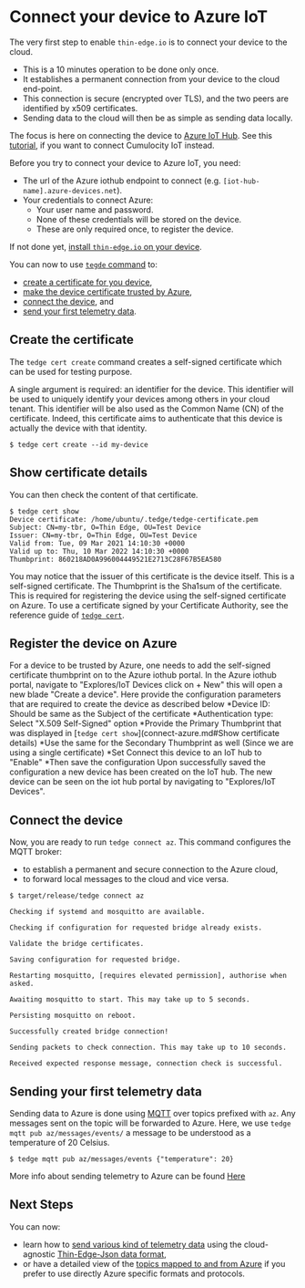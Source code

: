 # Connect your device to Azure IoT

The very first step to enable `thin-edge.io` is to connect your device to the cloud.
* This is a 10 minutes operation to be done only once.
* It establishes a permanent connection from your device to the cloud end-point.
* This connection is secure (encrypted over TLS), and the two peers are identified by x509 certificates.
* Sending data to the cloud will then be as simple as sending data locally.

The focus is here on connecting the device to [Azure IoT Hub](https://azure.microsoft.com/en-in/services/iot-hub/).
See this [tutorial](connect-c8y.md), if you want to connect Cumulocity IoT instead.

Before you try to connect your device to Azure IoT, you need:
* The url of the Azure iothub endpoint to connect (e.g. `[iot-hub-name].azure-devices.net`).
* Your credentials to connect Azure:
    * Your user name and password.
    * None of these credentials will be stored on the device.
    * These are only required once, to register the device.

If not done yet, [install `thin-edge.io` on your device](../howto-guides/002_installation.md).

You can now to use [`tegde` command](../references/tedge.md) to:
* [create a certificate for you device](connect-azure.md#create-the-certificate),
* [make the device certificate trusted by Azure](connect-azure.md#make-the-device-trusted-by-azure),
* [connect the device](connect-azure.md#connect-the-device), and
* [send your first telemetry data](#sending-your-first-telemetry-data).

## Create the certificate

The `tedge cert create` command creates a self-signed certificate which can be used for testing purpose.

A single argument is required: an identifier for the device.
This identifier will be used to uniquely identify your devices among others in your cloud tenant.
This identifier will be also used as the Common Name (CN) of the certificate.
Indeed, this certificate aims to authenticate that this device is actually the device with that identity.

```
$ tedge cert create --id my-device
```

## Show certificate details

You can then check the content of that certificate.

```
$ tedge cert show
Device certificate: /home/ubuntu/.tedge/tedge-certificate.pem
Subject: CN=my-tbr, O=Thin Edge, OU=Test Device
Issuer: CN=my-tbr, O=Thin Edge, OU=Test Device
Valid from: Tue, 09 Mar 2021 14:10:30 +0000
Valid up to: Thu, 10 Mar 2022 14:10:30 +0000
Thumbprint: 860218AD0A996004449521E2713C28F67B5EA580

```

You may notice that the issuer of this certificate is the device itself.
This is a self-signed certificate.
The Thumbprint is the Sha1sum of the certificate. This is required for registering the
device using the self-signed certificate on Azure.
To use a certificate signed by your Certificate Authority,
see the reference guide of [`tedge cert`](../references/tedge-cert.md).

## Register the device on Azure

For a device to be trusted by Azure, one needs to add the self-signed certificate thumbprint
on to the Azure iothub portal.
In the Azure iothub portal, navigate to "Explores/IoT Devices click on + New"
this will open a new blade "Create a device".
Here provide the configuration parameters that are required to create the device as described below
   *Device ID: Should be same as the Subject of the certificate
   *Authentication type: Select "X.509 Self-Signed" option
      *Provide the Primary Thumbprint that was displayed in [`tedge cert show`](connect-azure.md#Show certificate details)
      *Use the same for the Secondary Thumbprint as well (Since we are using a single certificate)
   *Set Connect this device to an IoT hub to "Enable"
   *Then save the configuration
Upon successfully saved the configuration a new device has been created on the IoT hub.
The new device can be seen on the iot hub portal by navigating to "Explores/IoT Devices".

## Connect the device

Now, you are ready to run `tedge connect az`.
This command configures the MQTT broker:
* to establish a permanent and secure connection to the Azure cloud,
* to forward local messages to the cloud and vice versa.

```
$ target/release/tedge connect az

Checking if systemd and mosquitto are available.

Checking if configuration for requested bridge already exists.

Validate the bridge certificates.

Saving configuration for requested bridge.

Restarting mosquitto, [requires elevated permission], authorise when asked.

Awaiting mosquitto to start. This may take up to 5 seconds.

Persisting mosquitto on reboot.

Successfully created bridge connection!

Sending packets to check connection. This may take up to 10 seconds.

Received expected response message, connection check is successful.
```

## Sending your first telemetry data

Sending data to Azure is done using [MQTT](../architecture/mqtt-bus.md) over topics prefixed with `az`.
Any messages sent on the topic will be forwarded to Azure.
Here, we use `tedge mqtt pub az/messages/events/` a message to be understood as a temperature of 20 Celsius.

```
$ tedge mqtt pub az/messages/events {"temperature": 20}
```

More info about sending telemetry to Azure can be found [Here](https://docs.microsoft.com/en-us/azure/iot-hub/quickstart-send-telemetry-dotnet)

## Next Steps

You can now:
* learn how to [send various kind of telemetry data](send-thin-edge-data.md)
  using the cloud-agnostic [Thin-Edge-Json data format](../architecture/thin-edge-json.md),
* or have a detailed view of the [topics mapped to and from Azure](../references/tedge-mapper.md)
  if you prefer to use directly Azure specific formats and protocols.
